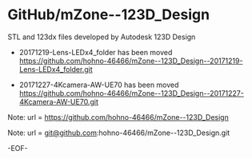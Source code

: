# GitHub/mZone--123D_Design

STL and 123dx files developed by Autodesk 123D Design

* 20171219-Lens-LEDx4_folder has been moved 
  https://github.com/hohno-46466/mZone--123D_Design--20171219-Lens-LEDx4_folder.git

* 20171227-4Kcamera-AW-UE70 has been moved
  https://github.com/hohno-46466/mZone--123D_Design--20171227-4Kcamera-AW-UE70.git

Note: 	url = https://github.com/hohno-46466/mZone--123D_Design

Note:   url = git@github.com:hohno-46466/mZone--123D_Design.git

-EOF-
